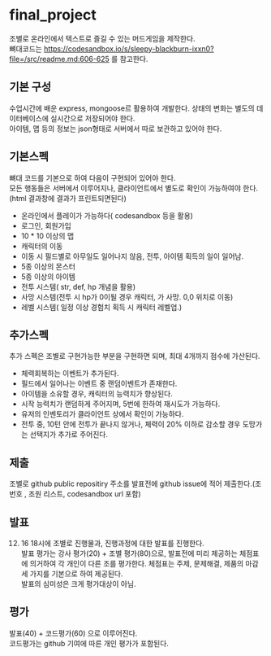 # final_project


조별로 온라인에서 텍스트로 즐길 수 있는 머드게임을 제작한다.  
뼈대코드는 https://codesandbox.io/s/sleepy-blackburn-ixxn0?file=/src/readme.md:606-625 를 참고한다.  

## 기본 구성

수업시간에 배운 express, mongoose르 활용하여 개발한다. 
상태의 변화는 별도의 데이터베이스에 실시간으로 저장되어야 한다.  
아이템, 맵 등의 정보는 json형태로 서버에서 따로 보관하고 있어야 한다.  


## 기본스펙

뼈대 코드를 기본으로 하여 다음이 구현되어 있어야 한다.  
모든 행동들은 서버에서 이루어지나, 클라이언트에서 별도로 확인이 가능하여야 한다.(html 결과창에 결과가 프린트되면된다)
- 온라인에서 플레이가 가능하다( codesandbox 등을 활용)  
- 로그인, 회원가입  
- 10 * 10 이상의 맵  
- 캐릭터의 이동  
- 이동 시 필드별로 아무일도 일어나지 않음, 전투, 아이템 획득의 일이 일어남.
- 5종 이상의 몬스터  
- 5종 이상의 아이템  
- 전투 시스템( str, def, hp 개념을 활용)  
- 사망 시스템(전투 시 hp가 0이될 경우 캐릭터, 가 사망. 0,0 위치로 이동)  
- 레벨 시스템( 일정 이상 경험치 획득 시 캐릭터 레벨업.)

## 추가스펙

추가 스펙은 조별로 구현가능한 부분을 구현하면 되며, 최대 4개까지 점수에 가산된다.


- 체력회복하는 이벤트가 추가된다.  
- 필드에서 일어나는 이벤트 중 랜덤이벤트가 존재한다.  
- 아이템을 소유할 경우, 캐릭터의 능력치가 향상된다.
- 시작 능력치가 랜덤하게 주어지며, 5번에 한하여 재시도가 가능하다.  
- 유저의 인벤토리가 클라이언트 상에서 확인이 가능하다. 
- 전투 중, 10턴 안에 전투가 끝나지 않거나, 체력이 20% 이하로 감소할 경우 도망가는 선택지가 추가로 주어진다.


## 제출

조별로 github public repositiry 주소를 발표전에 github issue에 적어 제출한다.(조 번호 , 조원 리스트, codesandbox url 포함)  


## 발표 

12. 16 18시에 조별로 진행물과, 진행과정에 대한 발표를 진행한다.   
발표 평가는 강사 평가(20) + 조별 평가(80)으로, 발표전에 미리 제공하는 체점표에 의거하여 각 개인이 다른 조를 평가한다.
체점표는 주제, 문제해결, 제품의 마감 세 가지를 기본으로 하여 제공된다.  
발표의 심미성은 크게 평가대상이 아님.


## 평가

발표(40) + 코드평가(60) 으로 이루어진다.  
코드평가는 github 기여에 따른 개인 평가가 포함된다.  


